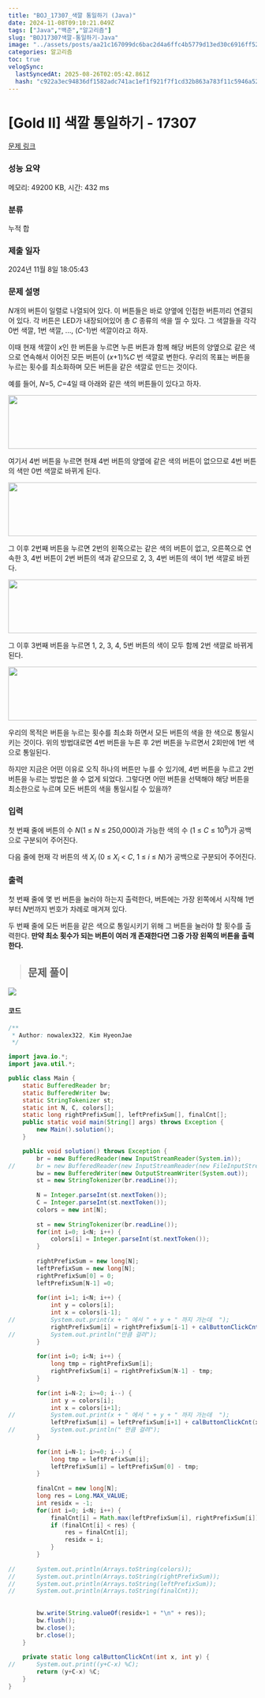 ```yaml
---
title: "BOJ_17307_색깔 통일하기 (Java)"
date: 2024-11-08T09:10:21.049Z
tags: ["Java","백준","알고리즘"]
slug: "BOJ17307색깔-통일하기-Java"
image: "../assets/posts/aa21c167099dc6bac2d4a6ffc4b5779d13ed30c6916ff527cb22fc9fbac4a8dd.png"
categories: 알고리즘
toc: true
velogSync:
  lastSyncedAt: 2025-08-26T02:05:42.861Z
  hash: "c922a3ec94836df1582adc741ac1ef1f921f7f1cd32b863a783f11c5946a5276"
---
```


# [Gold II] 색깔 통일하기 - 17307 

[문제 링크](https://www.acmicpc.net/problem/17307) 

### 성능 요약

메모리: 49200 KB, 시간: 432 ms

### 분류

누적 합

### 제출 일자

2024년 11월 8일 18:05:43

### 문제 설명

<p><em>N</em>개의 버튼이 일렬로 나열되어 있다. 이 버튼들은 바로 양옆에 인접한 버튼끼리 연결되어 있다. 각 버튼은 LED가 내장되어있어 총 <em>C </em>종류의 색을 띨 수 있다. 그 색깔들을 각각 0번 색깔, 1번 색깔, ..., (<em>C</em>-1)번 색깔이라고 하자.</p>

<p>이때 현재 색깔이 <em>x</em>인 한 버튼을 누르면 누른 버튼과 함께 해당 버튼의 양옆으로 같은 색으로 연속해서 이어진 모든 버튼이 (<em>x</em>+1)%<em>C</em> 번 색깔로 변한다. 우리의 목표는 버튼을 누르는 횟수를 최소화하며 모든 버튼을 같은 색깔로 만드는 것이다.</p>

<p>예를 들어, <em>N</em>=5, <em>C</em>=4일 때 아래와 같은 색의 버튼들이 있다고 하자.</p>

<p style="text-align: center;"><img alt="" src="https://upload.acmicpc.net/6a34baca-47f5-4d6b-b5e9-a5dc5e573f78/-/preview/" style="height: 109px; width: 600px;"></p>

<p>여기서 4번 버튼을 누르면 현재 4번 버튼의 양옆에 같은 색의 버튼이 없으므로 4번 버튼의 색만 0번 색깔로 바뀌게 된다.</p>

<p style="text-align: center;"><img alt="" src="https://upload.acmicpc.net/3ff216fc-c676-4999-b350-d58c6d13a2a8/-/preview/" style="width: 600px; height: 109px;"></p>

<p>그 이후 2번째 버튼을 누르면 2번의 왼쪽으로는 같은 색의 버튼이 없고, 오른쪽으로 연속한 3, 4번 버튼이 2번 버튼의 색과 같으므로 2, 3, 4번 버튼의 색이 1번 색깔로 바뀐다.</p>

<p style="text-align: center;"><img alt="" src="https://upload.acmicpc.net/3606753a-6a72-49ad-b1ca-aab5c078f9ab/-/preview/" style="height: 109px; width: 600px;"></p>

<p>그 이후 3번째 버튼을 누르면 1, 2, 3, 4, 5번 버튼의 색이 모두 함께 2번 색깔로 바뀌게 된다.</p>

<p style="text-align: center;"><img alt="" src="https://upload.acmicpc.net/697d01d9-a812-4842-b3eb-c0393e7e8e11/-/preview/" style="height: 109px; width: 600px;"></p>

<p>우리의 목적은 버튼을 누르는 횟수를 최소화 하면서 모든 버튼의 색을 한 색으로 통일시키는 것이다. 위의 방법대로면 4번 버튼을 누른 후 2번 버튼을 누르면서 2회만에 1번 색으로 통일된다.</p>

<p>하지만 지금은 어떤 이유로 오직 하나의 버튼만 누를 수 있기에, 4번 버튼을 누르고 2번 버튼을 누르는 방법은 쓸 수 없게 되었다. 그렇다면 어떤 버튼을 선택해야 해당 버튼을 최소한으로 누르며 모든 버튼의 색을 통일시킬 수 있을까?</p>

### 입력 

 <p>첫 번째 줄에 버튼의 수 <em>N</em>(1 ≤ <em>N</em> ≤ 250,000)과 가능한 색의 수 (1 ≤ <em>C</em> ≤ 10<sup>9</sup>)가 공백으로 구분되어 주어진다.</p>

<p>다음 줄에 현재 각 버튼의 색 <em>X<sub>i</sub></em> (0 ≤<em> X<sub>i</sub></em> < <em>C</em>, 1 ≤ <em>i</em> ≤ <em>N</em>)가 공백으로 구분되어 주어진다.</p>

### 출력 

 <p>첫 번째 줄에 몇 번 버튼을 눌러야 하는지 출력한다, 버튼에는 가장 왼쪽에서 시작해 1번부터 <em>N</em>번까지 번호가 차례로 매겨져 있다.</p>

<p>두 번째 줄에 모든 버튼을 같은 색으로 통일시키기 위해 그 버튼을 눌러야 할 횟수를 출력한다. <strong>만약 최소 횟수가 되는 버튼이 여러 개 존재한다면 그중 가장 왼쪽의 버튼을 출력한다.</strong></p>

> ## 문제 풀이
![](/assets/posts/aa21c167099dc6bac2d4a6ffc4b5779d13ed30c6916ff527cb22fc9fbac4a8dd.png)

#### 코드
```java
/**
 * Author: nowalex322, Kim HyeonJae
 */

import java.io.*;
import java.util.*;

public class Main {
	static BufferedReader br;
	static BufferedWriter bw;
	static StringTokenizer st;
	static int N, C, colors[];
	static long rightPrefixSum[], leftPrefixSum[], finalCnt[];
	public static void main(String[] args) throws Exception {
		new Main().solution();
	}

	public void solution() throws Exception {
		br = new BufferedReader(new InputStreamReader(System.in));
//		br = new BufferedReader(new InputStreamReader(new FileInputStream("input.txt")));
		bw = new BufferedWriter(new OutputStreamWriter(System.out));
		st = new StringTokenizer(br.readLine());
		
		N = Integer.parseInt(st.nextToken());
		C = Integer.parseInt(st.nextToken());
		colors = new int[N];
		
		st = new StringTokenizer(br.readLine());
		for(int i=0; i<N; i++) {
			colors[i] = Integer.parseInt(st.nextToken());
		}
		
		rightPrefixSum = new long[N];
		leftPrefixSum = new long[N];
		rightPrefixSum[0] = 0;
		leftPrefixSum[N-1] =0;
		
		for(int i=1; i<N; i++) {
			int y = colors[i];
			int x = colors[i-1];
//			System.out.print(x + " 에서 " + y + " 까지 가는데  ");
			rightPrefixSum[i] = rightPrefixSum[i-1] + calButtonClickCnt(x, y);
//			System.out.println("만큼 걸려");
		}
		
		for(int i=0; i<N; i++) {
			long tmp = rightPrefixSum[i];
			rightPrefixSum[i] = rightPrefixSum[N-1] - tmp;
		}
		
		for(int i=N-2; i>=0; i--) {
			int y = colors[i];
			int x = colors[i+1];
//			System.out.print(x + " 에서 " + y + " 까지 가는데  ");
			leftPrefixSum[i] = leftPrefixSum[i+1] + calButtonClickCnt(x, y);
//			System.out.println(" 만큼 걸려");
		}
		
		for(int i=N-1; i>=0; i--) {
			long tmp = leftPrefixSum[i];
			leftPrefixSum[i] = leftPrefixSum[0] - tmp;
		}
		
		finalCnt = new long[N];
		long res = Long.MAX_VALUE;
		int residx = -1;
		for(int i=0; i<N; i++) {
			finalCnt[i] = Math.max(leftPrefixSum[i], rightPrefixSum[i]);
			if (finalCnt[i] < res) {
	            res = finalCnt[i];
	            residx = i;
	        }
		}
		
//		System.out.println(Arrays.toString(colors));
//		System.out.println(Arrays.toString(rightPrefixSum));
//		System.out.println(Arrays.toString(leftPrefixSum));
//		System.out.println(Arrays.toString(finalCnt));
			
		
		bw.write(String.valueOf(residx+1 + "\n" + res));
		bw.flush();
		bw.close();
		br.close();
	}
	
	private static long calButtonClickCnt(int x, int y) {
//		System.out.print((y+C-x) %C);
		return (y+C-x) %C;
	}
}
```
